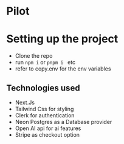 # Pilot

# Setting up the project

 - Clone the repo
 - run `npm i` or `pnpm i ` etc
 - refer to copy.env for the env variables

## Technologies used

 - Next.Js
 - Tailwind Css for styling
 - Clerk for authentication
 - Neon Postgres as a Database provider
 - Open AI api for ai features
 - Stripe as checkout option

